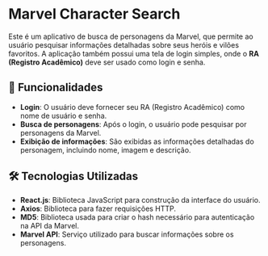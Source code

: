# Marvel Character Search

Este é um aplicativo de busca de personagens da Marvel, que permite ao usuário pesquisar informações detalhadas sobre seus heróis e vilões favoritos. A aplicação também possui uma tela de login simples, onde o **RA (Registro Acadêmico)** deve ser usado como login e senha.

## 🚀 Funcionalidades

- **Login**: O usuário deve fornecer seu RA (Registro Acadêmico) como nome de usuário e senha.
- **Busca de personagens**: Após o login, o usuário pode pesquisar por personagens da Marvel.
- **Exibição de informações**: São exibidas as informações detalhadas do personagem, incluindo nome, imagem e descrição.

## 🛠️ Tecnologias Utilizadas

- **React.js**: Biblioteca JavaScript para construção da interface do usuário.
- **Axios**: Biblioteca para fazer requisições HTTP.
- **MD5**: Biblioteca usada para criar o hash necessário para autenticação na API da Marvel.
- **Marvel API**: Serviço utilizado para buscar informações sobre os personagens.

